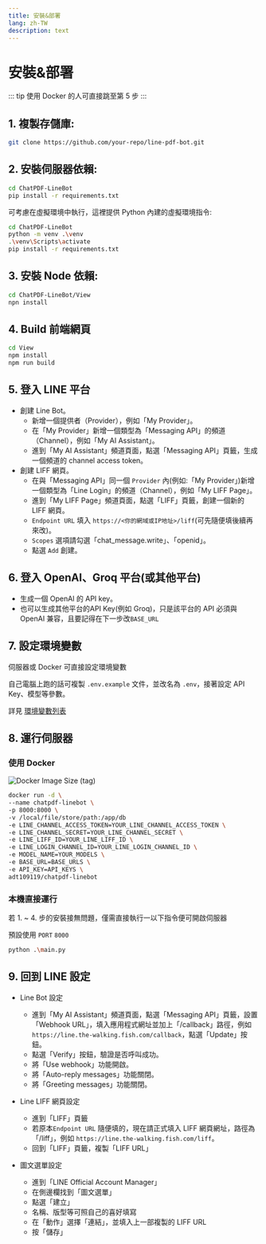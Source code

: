 ```yaml
---
title: 安裝&部署
lang: zh-TW
description: text
---
```


# 安裝&部署
::: tip
使用 Docker 的人可直接跳至第 5 步
:::

## 1. 複製存儲庫:
```sh
git clone https://github.com/your-repo/line-pdf-bot.git
```

## 2. 安裝伺服器依賴:
```sh
cd ChatPDF-LineBot
pip install -r requirements.txt
```

可考慮在虛擬環境中執行，這裡提供 Python 內建的虛擬環境指令:

```sh
cd ChatPDF-LineBot
python -m venv .\venv
.\venv\Scripts\activate
pip install -r requirements.txt
```

## 3. 安裝 Node 依賴:
```sh
cd ChatPDF-LineBot/View
npn install
```

## 4. Build 前端網頁
```sh
cd View
npm install
npm run build
```

## 5. 登入 LINE 平台
   * 創建 Line Bot。
      * 新增一個提供者（Provider），例如「My Provider」。
      * 在「My Provider」新增一個類型為「Messaging API」的頻道（Channel），例如「My AI Assistant」。
      * 進到「My AI Assistant」頻道頁面，點選「Messaging API」頁籤，生成一個頻道的 channel access token。
   * 創建 LIFF 網頁。
      * 在與「Messaging API」同一個 `Provider` 內(例如:「My Provider」)新增一個類型為「Line Login」的頻道（Channel），例如「My LIFF Page」。
      * 進到「My LIFF Page」頻道頁面，點選「LIFF」頁籤，創建一個新的 LIFF 網頁。
      * `Endpoint URL` 填入 `https://<你的網域或IP地址>/liff`(可先隨便填後續再來改)。
      * `Scopes` 選項請勾選「chat_message.write」、「openid」。
      * 點選 `Add` 創建。

## 6. 登入 OpenAI、Groq 平台(或其他平台)
* 生成一個 OpenAI 的 API key。
* 也可以生成其他平台的API Key(例如 Groq)，只是該平台的 API 必須與 OpenAI 兼容，且要記得在下一步改`BASE_URL`

## 7. 設定環境變數

伺服器或 Docker 可直接設定環境變數

自己電腦上跑的話可複製 `.env.example` 文件，並改名為 `.env`，接著設定 API Key、模型等參數。

詳見 [環境變數列表](./configuration.html)

## 8. 運行伺服器

### 使用 Docker

![Docker Image Size (tag)](https://img.shields.io/docker/image-size/adt109119/chatpdf-linebot/latest)

```sh
docker run -d \
--name chatpdf-linebot \
-p 8000:8000 \
-v /local/file/store/path:/app/db
-e LINE_CHANNEL_ACCESS_TOKEN=YOUR_LINE_CHANNEL_ACCESS_TOKEN \
-e LINE_CHANNEL_SECRET=YOUR_LINE_CHANNEL_SECRET \
-e LINE_LIFF_ID=YOUR_LINE_LIFF_ID \
-e LINE_LOGIN_CHANNEL_ID=YOUR_LINE_LOGIN_CHANNEL_ID \
-e MODEL_NAME=YOUR_MODELS \
-e BASE_URL=BASE_URLS \
-e API_KEY=API_KEYS \
adt109119/chatpdf-linebot
```

### 本機直接運行

若 1. ~ 4. 步的安裝接無問題，僅需直接執行一以下指令便可開啟伺服器

預設使用 `PORT` `8000`

```sh
python .\main.py
```

## 9. 回到 LINE 設定
* Line Bot 設定
  * 進到「My AI Assistant」頻道頁面，點選「Messaging API」頁籤，設置「Webhook URL」，填入應用程式網址並加上「/callback」路徑，例如 `https://line.the-walking.fish.com/callback`，點選「Update」按鈕。
  * 點選「Verify」按鈕，驗證是否呼叫成功。
  * 將「Use webhook」功能開啟。
  * 將「Auto-reply messages」功能關閉。
  * 將「Greeting messages」功能關閉。
  
* Line LIFF 網頁設定
  * 進到「LIFF」頁籤
  * 若原本`Endpoint URL` 隨便填的，現在請正式填入 LIFF 網頁網址，路徑為「/liff」，例如 `https://line.the-walking.fish.com/liff`。
  * 回到「LIFF」頁籤，複製「LIFF URL」
 
* 圖文選單設定
  * 進到「LINE Official Account Manager」
  * 在側邊欄找到「圖文選單」
  * 點選「建立」
  * 名稱、版型等可照自己的喜好填寫
  * 在「動作」選擇「連結」，並填入上一部複製的 LIFF URL
  * 按「儲存」